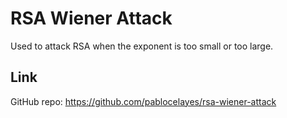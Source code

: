 # RSA Wiener Attack

Used to attack RSA when the exponent is too small or too large.

## Link

GitHub repo: https://github.com/pablocelayes/rsa-wiener-attack